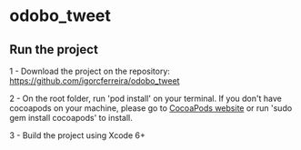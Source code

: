 # odobo_tweet

## Run the project

1 - Download the project on the repository: https://github.com/igorcferreira/odobo_tweet

2 - On the root folder, run 'pod install' on your terminal. If you don't have cocoapods on your machine, please go to [CocoaPods website](http://cocoapods.org) or run 'sudo gem install cocoapods' to install.

3 - Build the project using Xcode 6+